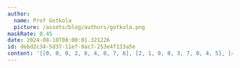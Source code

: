 ```yaml
---
author:
  name: Prof Gotkola
  picture: /assets/blog/authors/gotkola.png
maskRate: 0.45
date: 2024-08-18T08:00:01.321226
id: debd2c34-5d37-11ef-9ac7-253e4f133a5e
content: '[[0, 0, 0, 2, 8, 4, 0, 7, 6], [2, 1, 0, 0, 3, 7, 0, 4, 5], [4, 6, 7, 0, 1, 0, 0, 8, 2], [7, 0, 5, 0, 6, 0, 8, 3, 0], [0, 0, 0, 7, 0, 9, 2, 0, 4], [6, 0, 0, 3, 2, 0, 0, 0, 0], [8, 3, 0, 5, 7, 2, 0, 9, 0], [0, 0, 1, 0, 9, 6, 0, 0, 3], [0, 7, 0, 0, 4, 3, 6, 5, 8]]'
---
```


